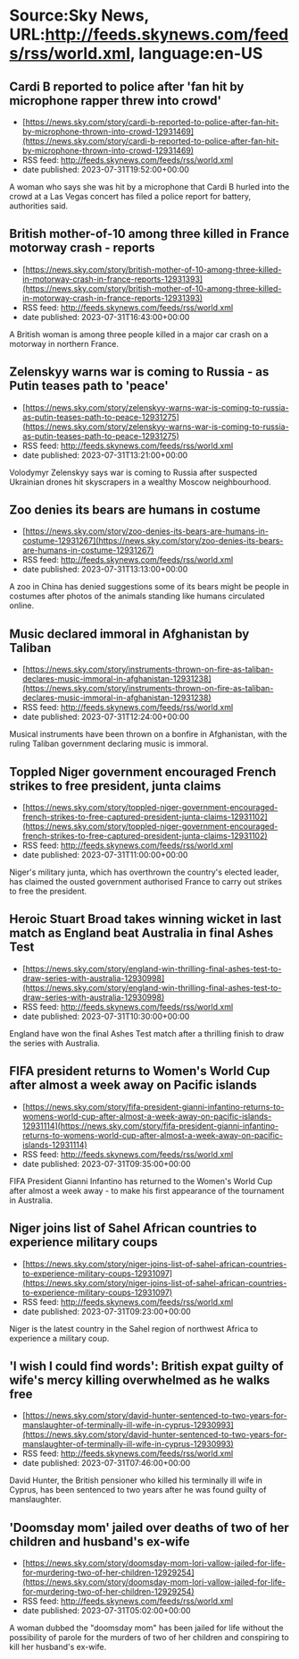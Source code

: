 # Source:Sky News, URL:http://feeds.skynews.com/feeds/rss/world.xml, language:en-US

## Cardi B reported to police after 'fan hit by microphone rapper threw into crowd'
 - [https://news.sky.com/story/cardi-b-reported-to-police-after-fan-hit-by-microphone-thrown-into-crowd-12931469](https://news.sky.com/story/cardi-b-reported-to-police-after-fan-hit-by-microphone-thrown-into-crowd-12931469)
 - RSS feed: http://feeds.skynews.com/feeds/rss/world.xml
 - date published: 2023-07-31T19:52:00+00:00

A woman who says she was hit by a microphone that Cardi B hurled into the crowd at a Las Vegas concert has filed a police report for battery, authorities said.

## British mother-of-10 among three killed in France motorway crash - reports
 - [https://news.sky.com/story/british-mother-of-10-among-three-killed-in-motorway-crash-in-france-reports-12931393](https://news.sky.com/story/british-mother-of-10-among-three-killed-in-motorway-crash-in-france-reports-12931393)
 - RSS feed: http://feeds.skynews.com/feeds/rss/world.xml
 - date published: 2023-07-31T16:43:00+00:00

A British woman is among three people killed in a major car crash on a motorway in northern France.

## Zelenskyy warns war is coming to Russia - as Putin teases path to 'peace'
 - [https://news.sky.com/story/zelenskyy-warns-war-is-coming-to-russia-as-putin-teases-path-to-peace-12931275](https://news.sky.com/story/zelenskyy-warns-war-is-coming-to-russia-as-putin-teases-path-to-peace-12931275)
 - RSS feed: http://feeds.skynews.com/feeds/rss/world.xml
 - date published: 2023-07-31T13:21:00+00:00

Volodymyr Zelenskyy says war is coming to Russia after suspected Ukrainian drones hit skyscrapers in a wealthy Moscow neighbourhood.

## Zoo denies its bears are humans in costume
 - [https://news.sky.com/story/zoo-denies-its-bears-are-humans-in-costume-12931267](https://news.sky.com/story/zoo-denies-its-bears-are-humans-in-costume-12931267)
 - RSS feed: http://feeds.skynews.com/feeds/rss/world.xml
 - date published: 2023-07-31T13:13:00+00:00

A zoo in China has denied suggestions some of its bears might be people in costumes after photos of the animals standing like humans circulated online.

## Music declared immoral in Afghanistan by Taliban
 - [https://news.sky.com/story/instruments-thrown-on-fire-as-taliban-declares-music-immoral-in-afghanistan-12931238](https://news.sky.com/story/instruments-thrown-on-fire-as-taliban-declares-music-immoral-in-afghanistan-12931238)
 - RSS feed: http://feeds.skynews.com/feeds/rss/world.xml
 - date published: 2023-07-31T12:24:00+00:00

Musical instruments have been thrown on a bonfire in Afghanistan, with the ruling Taliban government declaring music is immoral.

## Toppled Niger government encouraged French strikes to free president, junta claims
 - [https://news.sky.com/story/toppled-niger-government-encouraged-french-strikes-to-free-captured-president-junta-claims-12931102](https://news.sky.com/story/toppled-niger-government-encouraged-french-strikes-to-free-captured-president-junta-claims-12931102)
 - RSS feed: http://feeds.skynews.com/feeds/rss/world.xml
 - date published: 2023-07-31T11:00:00+00:00

Niger's military junta, which has overthrown the country's elected leader, has claimed the ousted government authorised France to carry out strikes to free the president.

## Heroic Stuart Broad takes winning wicket in last match as England beat Australia in final Ashes Test
 - [https://news.sky.com/story/england-win-thrilling-final-ashes-test-to-draw-series-with-australia-12930998](https://news.sky.com/story/england-win-thrilling-final-ashes-test-to-draw-series-with-australia-12930998)
 - RSS feed: http://feeds.skynews.com/feeds/rss/world.xml
 - date published: 2023-07-31T10:30:00+00:00

England have won the final Ashes Test match after a thrilling finish to draw the series with Australia.

## FIFA president returns to Women's World Cup after almost a week away on Pacific islands
 - [https://news.sky.com/story/fifa-president-gianni-infantino-returns-to-womens-world-cup-after-almost-a-week-away-on-pacific-islands-12931114](https://news.sky.com/story/fifa-president-gianni-infantino-returns-to-womens-world-cup-after-almost-a-week-away-on-pacific-islands-12931114)
 - RSS feed: http://feeds.skynews.com/feeds/rss/world.xml
 - date published: 2023-07-31T09:35:00+00:00

FIFA President Gianni Infantino has returned to the Women's World Cup after almost a week away - to make his first appearance of the tournament in Australia.

## Niger joins list of Sahel African countries to experience military coups
 - [https://news.sky.com/story/niger-joins-list-of-sahel-african-countries-to-experience-military-coups-12931097](https://news.sky.com/story/niger-joins-list-of-sahel-african-countries-to-experience-military-coups-12931097)
 - RSS feed: http://feeds.skynews.com/feeds/rss/world.xml
 - date published: 2023-07-31T09:23:00+00:00

Niger is the latest country in the Sahel region of northwest Africa to experience a military coup.

## 'I wish I could find words': British expat guilty of wife's mercy killing overwhelmed as he walks free
 - [https://news.sky.com/story/david-hunter-sentenced-to-two-years-for-manslaughter-of-terminally-ill-wife-in-cyprus-12930993](https://news.sky.com/story/david-hunter-sentenced-to-two-years-for-manslaughter-of-terminally-ill-wife-in-cyprus-12930993)
 - RSS feed: http://feeds.skynews.com/feeds/rss/world.xml
 - date published: 2023-07-31T07:46:00+00:00

David Hunter, the British pensioner who killed his terminally ill wife in Cyprus, has been sentenced to two years after he was found guilty of manslaughter.

## 'Doomsday mom' jailed over deaths of two of her children and husband's ex-wife
 - [https://news.sky.com/story/doomsday-mom-lori-vallow-jailed-for-life-for-murdering-two-of-her-children-12929254](https://news.sky.com/story/doomsday-mom-lori-vallow-jailed-for-life-for-murdering-two-of-her-children-12929254)
 - RSS feed: http://feeds.skynews.com/feeds/rss/world.xml
 - date published: 2023-07-31T05:02:00+00:00

A woman dubbed the "doomsday mom" has been jailed for life without the possibility of parole for the murders of two of her children and conspiring to kill her husband's ex-wife.

